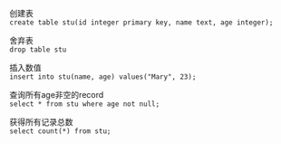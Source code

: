 创建表  
`create table stu(id integer primary key, name text, age integer);`

舍弃表  
`drop table stu`

插入数值  
`insert into stu(name, age) values("Mary", 23);`

查询所有age非空的record  
`select * from stu where age not null;`

获得所有记录总数  
`select count(*) from stu;`


